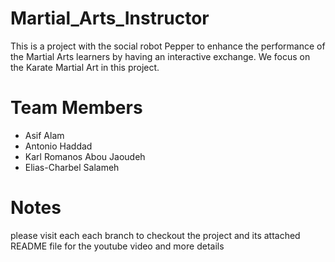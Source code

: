# Martial_Arts_Instructor
This is a project with the social robot Pepper to enhance the performance of the Martial Arts learners by having an interactive exchange.
We focus on the Karate Martial Art in this project. 

# Team Members
- Asif Alam
- Antonio Haddad
- Karl Romanos Abou Jaoudeh
- Elias-Charbel Salameh

# Notes
please visit each each branch to checkout the project and its attached README file for the youtube video and more details